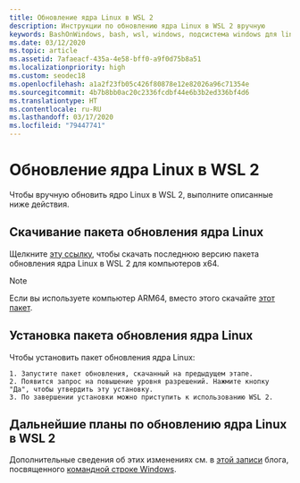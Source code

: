 ```yaml
---
title: Обновление ядра Linux в WSL 2
description: Инструкции по обновлению ядра Linux в WSL 2 вручную
keywords: BashOnWindows, bash, wsl, windows, подсистема windows для linux, windowssubsystem, ubuntu, wsl.conf, wslconfig
ms.date: 03/12/2020
ms.topic: article
ms.assetid: 7afaeacf-435a-4e58-bff0-a9f0d75b8a51
ms.localizationpriority: high
ms.custom: seodec18
ms.openlocfilehash: a1a2f23fb05c426f80878e12e82026a96c71354e
ms.sourcegitcommit: 4b7b8bb0ac20c2336fcdbf44e6b3b2ed336bf4d6
ms.translationtype: HT
ms.contentlocale: ru-RU
ms.lasthandoff: 03/17/2020
ms.locfileid: "79447741"
---
```

# <a name="updating-the-wsl-2-linux-kernel"></a>Обновление ядра Linux в WSL 2

Чтобы вручную обновить ядро Linux в WSL 2, выполните описанные ниже действия. 

## <a name="download-the-linux-kernel-update-package"></a>Скачивание пакета обновления ядра Linux

Щелкните [эту ссылку](https://wslstorestorage.blob.core.windows.net/wslblob/wsl_update_x64.msi), чтобы скачать последнюю версию пакета обновления ядра Linux в WSL 2 для компьютеров x64.

> [!NOTE] 
> Если вы используете компьютер ARM64, вместо этого скачайте [этот пакет](https://wslstorestorage.blob.core.windows.net/wslblob/wsl_update_arm64.msi).

## <a name="install-the-linux-kernel-update-package"></a>Установка пакета обновления ядра Linux

Чтобы установить пакет обновления ядра Linux:

    1. Запустите пакет обновления, скачанный на предыдущем этапе.
    2. Появится запрос на повышение уровня разрешений. Нажмите кнопку "Да", чтобы утвердить эту установку.
    3. По завершении установки можно приступить к использованию WSL 2.

## <a name="future-plans-for-updating-the-wsl2-linux-kernel"></a>Дальнейшие планы по обновлению ядра Linux в WSL 2

Дополнительные сведения об этих изменениях см. в [этой записи](https://devblogs.microsoft.com/commandline/wsl2-will-be-generally-available-in-windows-10-version-2004) блога, посвященного [командной строке Windows](https://aka.ms/cliblog).
